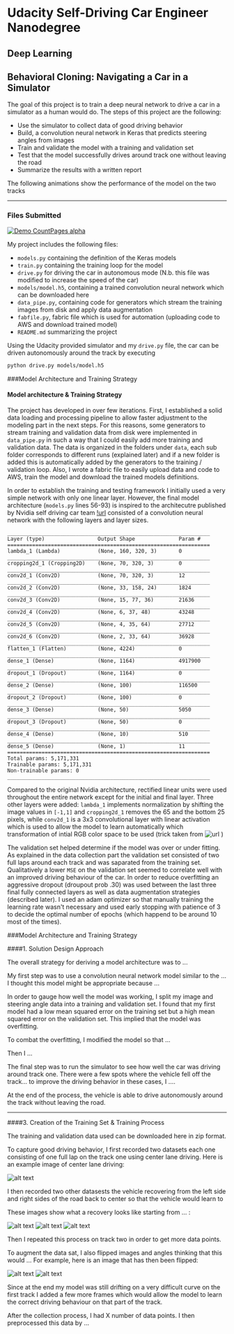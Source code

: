 # Udacity Self-Driving Car Engineer Nanodegree

## Deep Learning 

Behavioral Cloning: Navigating a Car in a Simulator
---

The goal of this project is to train a deep neural network to drive a car in a simulator as a human 
would do. The steps of this project are the following:

* Use the simulator to collect data of good driving behavior
* Build, a convolution neural network in Keras that predicts steering angles from images
* Train and validate the model with a training and validation set
* Test that the model successfully drives around track one without leaving the road
* Summarize the results with a written report

The following animations show the performance of the model on the two tracks

[//]: # (Image References)

[image1]: ./plots/placeholder.png "Model Visualization"
[image2]: ./plots/placeholder.png "Grayscaling"
[image3]: ./plots/placeholder_small.png "Recovery Image"
[image4]: ./plots/placeholder_small.png "Recovery Image"
[image5]: ./plots/placeholder_small.png "Recovery Image"
[image6]: ./plots/placeholder_small.png "Normal Image"
[image7]: ./plots/placeholder_small.png "Flipped Image"

---
### Files Submitted 

[![Demo CountPages alpha](./plots/mountain_track.gif)](https://www.youtube.com/watch?v=ek1j272iAmc)


My project includes the following files:

* `models.py` containing the definition of the Keras models 
* `train.py` containing the training loop for the model
* `drive.py` for driving the car in autonomous mode (N.b. this file was modified to increase the speed of the car)
* `models/model.h5`, containing a trained convolution neural network which can be downloaded here 
* `data_pipe.py`, containing code for generators which stream the training images from disk and apply data augmentation
*  `fabfile.py`, fabric file which is used for automation (uploading code to AWS and download trained model)
* `README.md` summarizing the project

Using the Udacity provided simulator and my `drive.py` file, the car can be driven autonomously around the track by executing 
```sh
python drive.py models/model.h5
```

###Model Architecture and Training Strategy

#### Model architecture & Training Strategy

The project has developed in over few iterations. First, I established a solid data loading and processing pipeline to allow faster adjustment to the modeling part in the next steps.
For this reasons, some generators to stream training and validation data from disk were implemented in `data_pipe.py` in such a way that I could easily add more training and validation data.
The data is organized in the folders under `data`, each sub folder corresponds to different runs (explained later) and if a new folder is added this is automatically added 
by the generators to the training / validation loop.  Also, I wrote a fabric file to easily upload data and code to AWS, train the model and download the trained models definitions.

In order to establish the training and testing framework I initially used a very simple network with only one linear layer.
However, the final model architecture (`models.py` lines 56-93) is inspired to the architecutre published by Nvidia
self driving car team [!url](https://devblogs.nvidia.com/parallelforall/deep-learning-self-driving-cars/) 
consisted of a convolution neural network with the following  layers and layer sizes.

```
_________________________________________________________________
Layer (type)                 Output Shape              Param # 
=================================================================
lambda_1 (Lambda)            (None, 160, 320, 3)       0
_________________________________________________________________
cropping2d_1 (Cropping2D)    (None, 70, 320, 3)        0
_________________________________________________________________
conv2d_1 (Conv2D)            (None, 70, 320, 3)        12
_________________________________________________________________
conv2d_2 (Conv2D)            (None, 33, 158, 24)       1824
_________________________________________________________________
conv2d_3 (Conv2D)            (None, 15, 77, 36)        21636
_________________________________________________________________
conv2d_4 (Conv2D)            (None, 6, 37, 48)         43248
_________________________________________________________________
conv2d_5 (Conv2D)            (None, 4, 35, 64)         27712
_________________________________________________________________
conv2d_6 (Conv2D)            (None, 2, 33, 64)         36928
_________________________________________________________________
flatten_1 (Flatten)          (None, 4224)              0
_________________________________________________________________
dense_1 (Dense)              (None, 1164)              4917900
_________________________________________________________________
dropout_1 (Dropout)          (None, 1164)              0
_________________________________________________________________
dense_2 (Dense)              (None, 100)               116500
_________________________________________________________________
dropout_2 (Dropout)          (None, 100)               0
_________________________________________________________________
dense_3 (Dense)              (None, 50)                5050
_________________________________________________________________
dropout_3 (Dropout)          (None, 50)                0
_________________________________________________________________
dense_4 (Dense)              (None, 10)                510
_________________________________________________________________
dense_5 (Dense)              (None, 1)                 11
=================================================================
Total params: 5,171,331
Trainable params: 5,171,331
Non-trainable params: 0
_________________________________________________________________
```

Compared to the original Nvidia architecture, rectified linear units were used throughout the entire network except for
the initial and final layer.  Three other layers were added: `lambda_1` implements normalization by shifting the image values in `[-1,1]` 
and `cropping2d_1` removes the 65 and the bottom 25 pixels, while `conv2d_1` is a 3x3 convolutional layer with linear activation 
which is used to allow the model to learn automatically which transformation of intial RGB color space to be used 
(trick taken from ![url](https://chatbotslife.com/using-augmentation-to-mimic-human-driving-496b569760a9) )

The validation set helped determine if the model was over or under fitting. As explained in the data collection part 
the validation set consisted of two full laps around each track and was saparated from the training set. 
Qualitatively a lower `MSE` on the validation set seemed to correlate well with an improved driving behaviour of the car.
In order to reduce overfitting an aggressive dropout (droupout prob .30) was used between the last three final fully connected layers as well as data augmentation strategies (described later).
I used an adam optimizer so that manually  training the learning rate wasn't necessary and used early stopping with patience of 3 to decide the optimal number  of epochs (which happend to be around 10 most of the times).



###Model Architecture and Training Strategy

####1. Solution Design Approach

The overall strategy for deriving a model architecture was to ...

My first step was to use a convolution neural network model similar to the ... I thought this model might be appropriate because ...

In order to gauge how well the model was working, I split my image and steering angle data into a training and validation set. I found that my first model had a low mean squared error on the training set but a high mean squared error on the validation set. This implied that the model was overfitting. 

To combat the overfitting, I modified the model so that ...

Then I ... 

The final step was to run the simulator to see how well the car was driving around track one. There were a few spots where the vehicle fell off the track... to improve the driving behavior in these cases, I ....

At the end of the process, the vehicle is able to drive autonomously around the track without leaving the road.

---

####3. Creation of the Training Set & Training Process

The training and validation data used can be downloaded here in zip format.

To capture good driving behavior, I first recorded two datasets each one consisting of one full lap on the track one using center lane driving. 
Here is an example image of center lane driving:

![alt text][image2]

I then recorded two other datasests the vehicle recovering from the left side and right sides of the road back to center so that the vehicle would learn to 

These images show what a recovery looks like starting from ... :

![alt text][image3]
![alt text][image4]
![alt text][image5]

Then I repeated this process on track two in order to get more data points.

To augment the data sat, I also flipped images and angles thinking that this would ... For example, here is an image that has then been flipped:

![alt text][image6]
![alt text][image7]


Since at the end my model was still drifting on a very difficult curve on the first track I added a few more frames which
would allow the model to learn the correct driving behaviour on that part of the track.

After the collection process, I had X number of data points. I then preprocessed this data by ...






